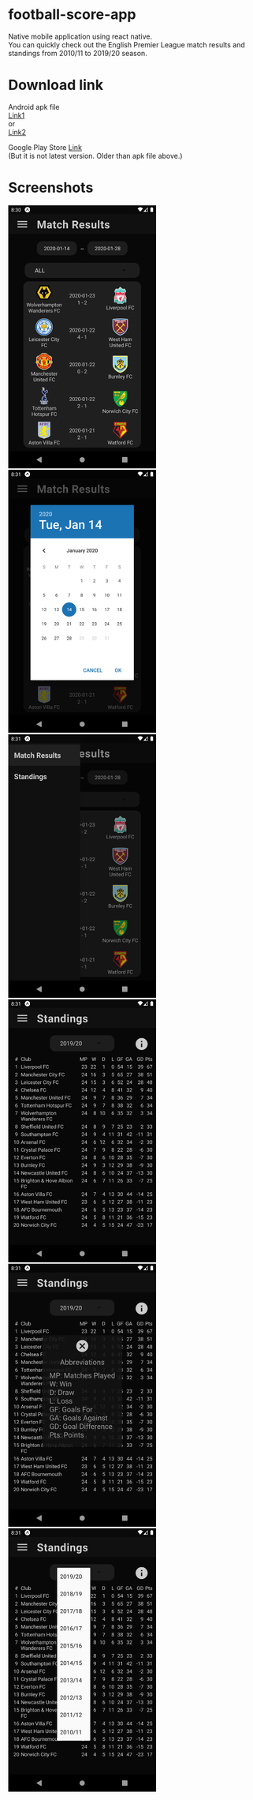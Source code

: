 # football-score-app
Native mobile application using react native.<br>
You can quickly check out the English Premier League match results and standings from 2010/11 to 2019/20 season.

# Download link
Android apk file<br/>
[Link1](https://expo.io/artifacts/f58f9309-d523-44ec-b883-8751897e665b)
<br>or<br>
[Link2](https://exp-shell-app-assets.s3.us-west-1.amazonaws.com/android/%40vkdltjs/football-score-6409c1c47df64fd0b6a014f4173dc767-signed.apk)

Google Play Store
[Link](https://play.google.com/store/apps/details?id=com.vkdltjs.footballscore)<br>
(But it is not latest version. Older than apk file above.)

# Screenshots
<img src="docs/main.png" width="300"/><img src="docs/datepicker.png" width="300"/><img src="docs/navigation.png" width="300"/><img src="docs/standings.png" width="300"/><img src="docs/modal.png" width="300"/><img src="docs/picker.png" width="300"/>
